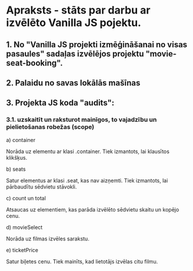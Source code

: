 # Apraksts - stāts par darbu ar izvēlēto Vanilla JS pojektu.

## 1. No "Vanilla JS projekti izmēģināšanai no visas pasaules" sadaļas izvēlējos projektu "movie-seat-booking".
## 2. Palaidu no savas lokālās mašīnas
## 3. Projekta JS koda "audits":
### 3.1. uzskaitīt un raksturot mainīgos, to vajadzību un pielietošanas robežas (scope)

a) container

Norāda uz elementu ar klasi .container. Tiek izmantots, lai klausītos klikšķus.

b) seats

Satur elementus ar klasi .seat, kas nav aizņemti. Tiek izmantots, lai pārbaudītu sēdvietu stāvokli.

c) count un total

Atsaucas uz elementiem, kas parāda izvēlēto sēdvietu skaitu un kopējo cenu.

d) movieSelect

Norāda uz filmas izvēles sarakstu.

e) ticketPrice

Satur biļetes cenu. Tiek mainīts, kad lietotājs izvēlas citu filmu.






